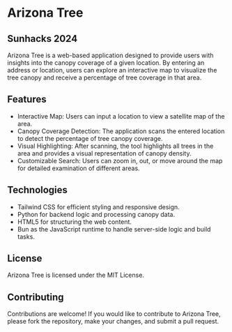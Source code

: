 # Arizona Tree
## Sunhacks 2024

Arizona Tree is a web-based application designed to provide users with insights into the canopy coverage of a given location. By entering an address or location, users can explore an interactive map to visualize the tree canopy and receive a percentage of tree coverage in that area.

## Features
- Interactive Map: Users can input a location to view a satellite map of the area.
- Canopy Coverage Detection: The application scans the entered location to detect the percentage of tree canopy coverage.
- Visual Highlighting: After scanning, the tool highlights all trees in the area and provides a visual representation of canopy density.
- Customizable Search: Users can zoom in, out, or move around the map for detailed examination of different areas.

## Technologies
- Tailwind CSS for efficient styling and responsive design.
- Python for backend logic and processing canopy data.
- HTML5 for structuring the web content.
- Bun as the JavaScript runtime to handle server-side logic and build tasks.

## License
Arizona Tree is licensed under the MIT License.

## Contributing
Contributions are welcome! If you would like to contribute to Arizona Tree, please fork the repository, make your changes, and submit a pull request.